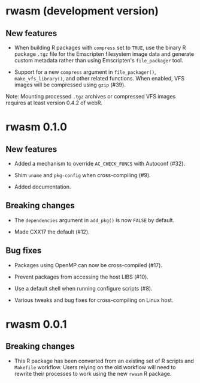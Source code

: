 # rwasm (development version)

## New features

* When building R packages with `compress` set to `TRUE`, use the binary R package `.tgz` file for the Emscripten filesystem image data and generate custom metadata rather than using Emscripten's `file_packager` tool.

* Support for a new `compress` argument in `file_packager()`, `make_vfs_library()`, and other related functions. When enabled, VFS images will be compressed using `gzip` (#39).

Note: Mounting processed `.tgz` archives or compressed VFS images requires at least version 0.4.2 of webR.

# rwasm 0.1.0

## New features

* Added a mechanism to override `AC_CHECK_FUNCS` with Autoconf (#32).

* Shim `uname` and `pkg-config` when cross-compiling (#9).

* Added documentation.

## Breaking changes

* The `dependencies` argument in `add_pkg()` is now `FALSE` by default.

* Made CXX17 the default (#12).

## Bug fixes

* Packages using OpenMP can now be cross-compiled (#17).

* Prevent packages from accessing the host LIBS (#10).

* Use a default shell when running configure scripts (#8).

* Various tweaks and bug fixes for cross-compiling on Linux host.

# rwasm 0.0.1

## Breaking changes

* This R package has been converted from an existing set of R scripts and `Makefile` workflow. Users relying on the old workflow will need to rewrite their processes to work using the new `rwasm` R package.
